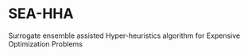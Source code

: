 # SEA-HHA
Surrogate ensemble assisted Hyper-heuristics algorithm for Expensive Optimization Problems
